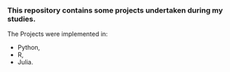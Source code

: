 ### This repository contains some projects undertaken during my studies. 
The Projects were implemented in:  
- Python,
- R,
- Julia.
